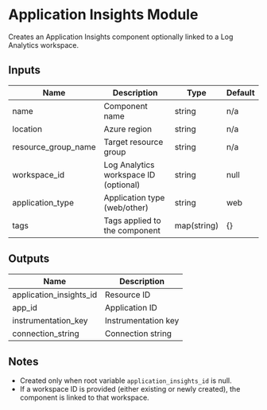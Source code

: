 # Application Insights Module

Creates an Application Insights component optionally linked to a Log Analytics workspace.

## Inputs

| Name                | Description                           | Type        | Default |
| ------------------- | ------------------------------------- | ----------- | ------- |
| name                | Component name                        | string      | n/a     |
| location            | Azure region                          | string      | n/a     |
| resource_group_name | Target resource group                 | string      | n/a     |
| workspace_id        | Log Analytics workspace ID (optional) | string      | null    |
| application_type    | Application type (web/other)          | string      | web     |
| tags                | Tags applied to the component         | map(string) | {}      |

## Outputs

| Name                    | Description         |
| ----------------------- | ------------------- |
| application_insights_id | Resource ID         |
| app_id                  | Application ID      |
| instrumentation_key     | Instrumentation key |
| connection_string       | Connection string   |

## Notes

- Created only when root variable `application_insights_id` is null.
- If a workspace ID is provided (either existing or newly created), the component is linked to that workspace.
